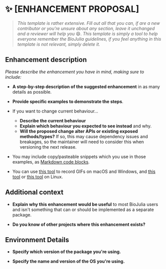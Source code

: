 # :sparkles: [ENHANCEMENT PROPOSAL] <Please provide a clear and descriptive title>

> _This template is rather extensive. Fill out all that you can, if are a new contributor or you're unsure about any section, leave it unchanged and a reviewer will help you_ :smile:. _This template is simply a tool to help everyone remember the BioJulia guidelines, if you feel anything in this template is not relevant, simply delete it._

## Enhancement description

_Please describe the enhancement you have in mind, making sure to include:_

- **A step-by-step description of the suggested enhancement** in as many details as possible.

- **Provide specific examples to demonstrate the steps**.

- If you want to change current behaviour...
  - **Describe the current behaviour**
  - **Explain which behaviour you expected to see instead** and why.
  - **Will the proposed change alter APIs or existing exposed methods/types?**
    If so, this may cause dependency issues and breakages, so the maintainer
    will need to consider this when versioning the next release.

- You may include copy/pasteable snippets which you use in those examples, as
  [Markdown code blocks](https://help.github.com/articles/markdown-basics/#multiple-lines).

- You can use [this tool](https://www.cockos.com/licecap/) to record GIFs on
  macOS and Windows, and [this tool](https://github.com/colinkeenan/silentcast)
  or [this tool](https://github.com/GNOME/byzanz) on Linux.

## Additional context

- **Explain why this enhancement would be useful** to most BioJulia users and
  isn't something that can or should be implemented as a separate package.

- **Do you know of other projects where this enhancement exists?**

## Environment Details

- **Specify which version of the package you're using.**

- **Specify the name and version of the OS you're using.**
